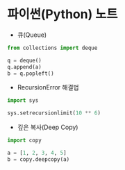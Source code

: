 # 파이썬(Python) 노트

- 큐(Queue)

```py
from collections import deque

q = deque()
q.append(a)
b = q.popleft()
```

- RecursionError 해결법

```py
import sys

sys.setrecursionlimit(10 ** 6)
```

- 깊은 복사(Deep Copy)

```py
import copy

a = [1, 2, 3, 4, 5]
b = copy.deepcopy(a)
```
